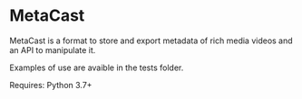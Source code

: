 MetaCast
========

MetaCast is a format to store and export metadata of rich media videos and an API to manipulate it.

Examples of use are avaible in the tests folder.

Requires: Python 3.7+
